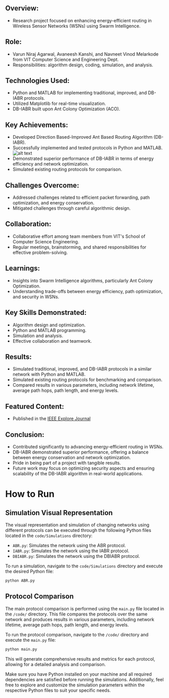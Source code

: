 ## **Overview:** 
- Research project focused on enhancing energy-efficient routing in Wireless Sensor Networks (WSNs) using Swarm Intelligence.

## **Role:**
- Varun Niraj Agarwal, Avaneesh Kanshi, and Navneet Vinod Melarkode from VIT Computer Science and Engineering Dept.
- Responsibilities: algorithm design, coding, simulation, and analysis.

## **Technologies Used:**
- Python and MATLAB for implementing traditional, improved, and DB-IABR protocols.
- Utilized Matplotlib for real-time visualization.
- DB-IABR built upon Ant Colony Optimization (ACO).

## **Key Achievements:**
- Developed Direction Based-Improved Ant Based Routing Algorithm (DB-IABR).
- Successfully implemented and tested protocols in Python and MATLAB.
![alt text](Sample.gif "Sample Simulation")
- Demonstrated superior performance of DB-IABR in terms of energy efficiency and network optimization.
- Simulated existing routing protocols for comparison.

## **Challenges Overcome:**
- Addressed challenges related to efficient packet forwarding, path optimization, and energy conservation.
- Mitigated challenges through careful algorithmic design.

## **Collaboration:**
- Collaborative effort among team members from VIT's School of Computer Science Engineering.
- Regular meetings, brainstorming, and shared responsibilities for effective problem-solving.

## **Learnings:**
- Insights into Swarm Intelligence algorithms, particularly Ant Colony Optimization.
- Understanding trade-offs between energy efficiency, path optimization, and security in WSNs.

## **Key Skills Demonstrated:**
- Algorithm design and optimization.
- Python and MATLAB programming.
- Simulation and analysis.
- Effective collaboration and teamwork.

## **Results:**
- Simulated traditional, improved, and DB-IABR protocols in a similar network with Python and MATLAB.
- Simulated existing routing protocols for benchmarking and comparison.
- Compared results in various parameters, including network lifetime, average path hops, path length, and energy levels.

## **Featured Content:**
- Published in the [IEEE Explore Journal](https://ieeexplore.ieee.org/document/9952718)

## **Conclusion:**
- Contributed significantly to advancing energy-efficient routing in WSNs.
- DB-IABR demonstrated superior performance, offering a balance between energy conservation and network optimization.
- Pride in being part of a project with tangible results.
- Future work may focus on optimizing security aspects and ensuring scalability of the DB-IABR algorithm in real-world applications.



# How to Run

## Simulation Visual Representation

The visual representation and simulation of changing networks using different protocols can be executed through the following Python files located in the `code/Simulations` directory:

- `ABR.py`: Simulates the network using the ABR protocol.
- `IABR.py`: Simulates the network using the IABR protocol.
- `DBIABR.py`: Simulates the network using the DBIABR protocol.

To run a simulation, navigate to the `code/Simulations` directory and execute the desired Python file:

```bash
python ABR.py
```

## Protocol Comparison

The main protocol comparison is performed using the `main.py` file located in the `/code/` directory. This file compares the protocols over the same network and produces results in various parameters, including network lifetime, average path hops, path length, and energy levels.

To run the protocol comparison, navigate to the `/code/` directory and execute the `main.py` file:

```bash
python main.py
```

This will generate comprehensive results and metrics for each protocol, allowing for a detailed analysis and comparison.

Make sure you have Python installed on your machine and all required dependencies are satisfied before running the simulations. Additionally, feel free to explore and customize the simulation parameters within the respective Python files to suit your specific needs.
